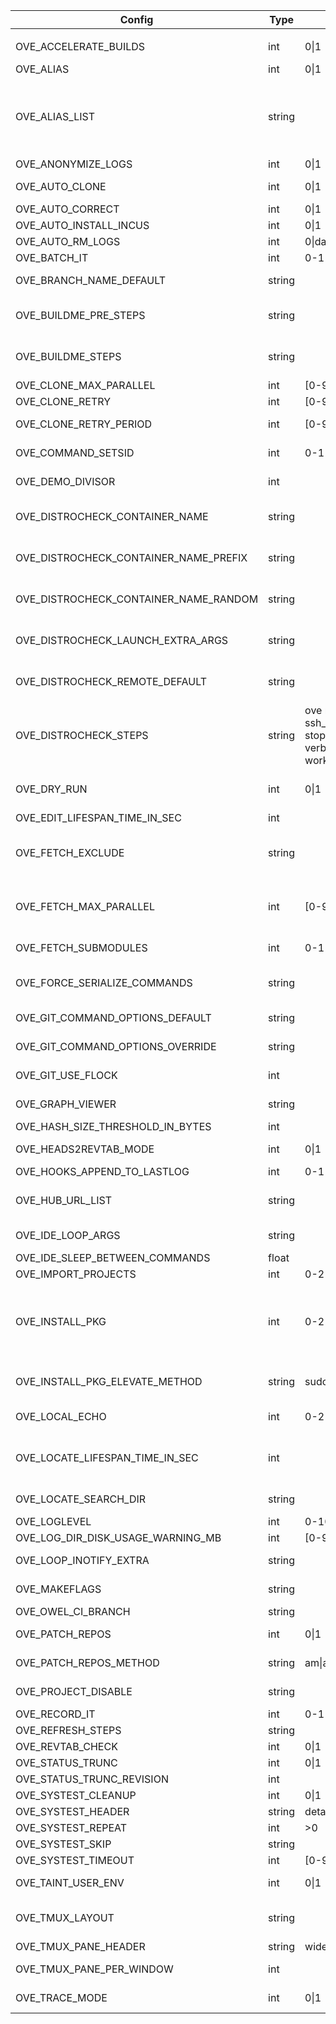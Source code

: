 | Config                                  | Type      | Allowed                                                     | Affect                                                 | Description                                                                            | Default value
|-|-|-|-|-|-|
|                                         |           |
| OVE_ACCELERATE_BUILDS                   | int      | 0\|1                                                         | all-build-commands                                    | prefix build acceleration tools (ccache/icecream) to PATH                              | 0                                                                                                                                                                       |
| OVE_ALIAS                               | int      | 0\|1                                                         |                                                       | enable/disable aliases defined in OVE_ALIAS_LIST                                       | 0                                                                                                                                                                       |
| OVE_ALIAS_LIST                          | string   |                                                              |                                                       | semi-colon separated list of shell aliases                                             | a=ove-ahead;b=ove-behind;d=ove-diff;f=ove-fetch;ff=ove-fetch-fetched;h=ove-list-aliases;n=ove-news;s=ove-status;sa=ove-show-ahead;sb=ove-show-behind;sn=ove-show-news   |
| OVE_ANONYMIZE_LOGS                      | int      | 0\|1                                                         | all                                                   | try to anonymize logs by removing user specific info                                   | 0                                                                                                                                                                       |
| OVE_AUTO_CLONE                          | int      | 0\|1                                                         | all-build-commands                                    | automatically clone repos                                                              | 0                                                                                                                                                                       |
| OVE_AUTO_CORRECT                        | int      | 0\|1                                                         | all                                                   | automatically correct commands                                                         | 0                                                                                                                                                                       |
| OVE_AUTO_INSTALL_INCUS                  | int      | 0\|1                                                         | all                                                   | automatically install incus on this host                                               | 0                                                                                                                                                                       |
| OVE_AUTO_RM_LOGS                        | int      | 0\|days                                                      | all                                                   | automatically remove OVE logs                                                          | 0                                                                                                                                                                       |
| OVE_BATCH_IT                            | int      | 0-1                                                          | all                                                   | run commands using ts/tsp batch system                                                 | 0                                                                                                                                                                       |
| OVE_BRANCH_NAME_DEFAULT                 | string   |                                                              | add-repo unittest                                     | default branch name                                                                    | main                                                                                                                                                                    |
| OVE_BUILDME_PRE_STEPS                   | string   |                                                              | buildme buildme-parallel                              | project step(s) to run without build order considerations                              | bootstrap                                                                                                                                                               |
| OVE_BUILDME_STEPS                       | string   |                                                              | buildme buildme-parallel                              | project step(s) to run                                                                 | configure build install                                                                                                                                                 |
| OVE_CLONE_MAX_PARALLEL                  | int      | [0-9]+                                                       | fetch                                                 | max number of 'git clone' to run in parallel                                           | 0                                                                                                                                                                       |
| OVE_CLONE_RETRY                         | int      | [0-9]+                                                       | fetch                                                 | number of retry attempts for 'git clone'                                               | 1                                                                                                                                                                       |
| OVE_CLONE_RETRY_PERIOD                  | int      | [0-9]+                                                       | fetch                                                 | sleep period between every clone attempt, 0 = no sleep, <0 randomize sleep             | 1                                                                                                                                                                       |
| OVE_COMMAND_SETSID                      | int      | 0-1                                                          | all                                                   | run non-terminal commands in a separate session (SID)                                  | 0                                                                                                                                                                       |
| OVE_DEMO_DIVISOR                        | int      |                                                              | demo                                                  | divisor sent to 'lastlog-replay' and later to 'scriptreplay'                           | 20                                                                                                                                                                      |
| OVE_DISTROCHECK_CONTAINER_NAME          | string   |                                                              | distrocheck distrocheck-parallel                      | set container name                                                                     |                                                                                                                                                                         |
| OVE_DISTROCHECK_CONTAINER_NAME_PREFIX   | string   |                                                              | distrocheck distrocheck-parallel                      | set container name prefix                                                              |                                                                                                                                                                         |
| OVE_DISTROCHECK_CONTAINER_NAME_RANDOM   | string   |                                                              | distrocheck distrocheck-parallel                      | set a somewhat random container name                                                   |                                                                                                                                                                         |
| OVE_DISTROCHECK_LAUNCH_EXTRA_ARGS       | string   |                                                              | distrocheck distrocheck-parallel                      | extra args sent to container framework on launch                                       |                                                                                                                                                                         |
| OVE_DISTROCHECK_REMOTE_DEFAULT          | string   |                                                              | distrocheck distrocheck-parallel                      | default remote name for upstream images                                                | images                                                                                                                                                                  |
| OVE_DISTROCHECK_STEPS                   | string   | ove running ssh ssh_config stopped user verbose worktree X   | distrocheck distrocheck-parallel                      | list of steps to perform for distrocheck                                               |                                                                                                                                                                         |
| OVE_DRY_RUN                             | int      | 0\|1                                                         | all-build-commands systest                            | dry-run                                                                                | 0                                                                                                                                                                       |
| OVE_EDIT_LIFESPAN_TIME_IN_SEC           | int      |                                                              | emacs vi                                              | cache ls-files and ls-modified-files                                                   | 30                                                                                                                                                                      |
| OVE_FETCH_EXCLUDE                       | string   |                                                              | fetch fetch-fetched fetch-remains                     | semi-colon separated list of repos to exclude                                          |                                                                                                                                                                         |
| OVE_FETCH_MAX_PARALLEL                  | int      | [0-9]+                                                       | fetch fetch-fetched fetch-remains                     | max number of 'git fetch' to run in parallel                                           | 0                                                                                                                                                                       |
| OVE_FETCH_SUBMODULES                    | int      | 0-1                                                          | add-repo fetch                                        | automatically run 'ove import-submodules' on inital clone                              | 1                                                                                                                                                                       |
| OVE_FORCE_SERIALIZE_COMMANDS            | string   |                                                              | all-parallel-build-commands                           | force OVE to serialize one or more project steps                                       |                                                                                                                                                                         |
| OVE_GIT_COMMAND_OPTIONS_DEFAULT         | string   |                                                              | all commands                                          | semi-colon separated list of git command options (defaults)                            | run list-git-command-options                                                                                                                                            |
| OVE_GIT_COMMAND_OPTIONS_OVERRIDE        | string   |                                                              | all commands                                          | semi-colon separated list of git command options (overrides)                           |                                                                                                                                                                         |
| OVE_GIT_USE_FLOCK                       | int      |                                                              | all commands                                          | use flock to serialize multiple git commands within one repository                     | 1                                                                                                                                                                       |
| OVE_GRAPH_VIEWER                        | string   |                                                              | loglevel digraph                                      | semi-colon separated list of extension-colon-viewer pairs                              |                                                                                                                                                                         |
| OVE_HASH_SIZE_THRESHOLD_IN_BYTES        | int      |                                                              | all                                                   | do not run md5sum on large files                                                       | 104857600                                                                                                                                                               |
| OVE_HEADS2REVTAB_MODE                   | int      | 0\|1                                                         | heads2revtab                                          | include detached repos (=0), exclude detached repos (=1)                               | 0                                                                                                                                                                       |
| OVE_HOOKS_APPEND_TO_LASTLOG             | int      | 0-1                                                          | all                                                   | append output from hooks to lastlog                                                    | 1                                                                                                                                                                       |
| OVE_HUB_URL_LIST                        | string   |                                                              | list-hub refresh-hub setup                            | semi-colon separated list of hub URLs                                                  |                                                                                                                                                                         |
| OVE_IDE_LOOP_ARGS                       | string   |                                                              | ide                                                   | semi-colon separated list of arguments to 'ove-loop' to launch                         | 3600 0 0 fetch;60 1 0 ahead;3600 0 0 news                                                                                                                               |
| OVE_IDE_SLEEP_BETWEEN_COMMANDS          | float    |                                                              | ide                                                   | sleep between each command                                                             | 0.5                                                                                                                                                                     |
| OVE_IMPORT_PROJECTS                     | int      | 0-2                                                          | add-repo                                              | skip (=0), import (=1) or prompt user (=2)                                             | 2                                                                                                                                                                       |
| OVE_INSTALL_PKG                         | int      | 0-2                                                          | buildme buildme-parallel install-pkg install-pkg-os   | skip (=0), install (=1) or prompt user (=2) packages                                   | 2                                                                                                                                                                       |
| OVE_INSTALL_PKG_ELEVATE_METHOD          | string   | sudo\|su                                                     | install-pkg install-pkg-os                            | elevating method to use when installing packages                                       | sudo                                                                                                                                                                    |
| OVE_LOCAL_ECHO                          | int      | 0-2                                                          | all                                                   | print command-to-be-executed on stderr, no echo (=0), echo (=1) or colored echo (=2)   | 0                                                                                                                                                                       |
| OVE_LOCATE_LIFESPAN_TIME_IN_SEC         | int      |                                                              | cd forowel locate locate-all refresh                  | local OVE workspace cache lifespan                                                     | 86400                                                                                                                                                                   |
| OVE_LOCATE_SEARCH_DIR                   | string   |                                                              | locate                                                | where to search for OVE workspaces (only if 'locate' is unavailable)                   | ${HOME}                                                                                                                                                                 |
| OVE_LOGLEVEL                            | int      | 0-10                                                         | all loglevel                                          | set a specific log level                                                               | 1                                                                                                                                                                       |
| OVE_LOG_DIR_DISK_USAGE_WARNING_MB       | int      | [0-9]+                                                       | all                                                   | threshold when logs take too much space                                                | 100                                                                                                                                                                     |
| OVE_LOOP_INOTIFY_EXTRA                  | string   |                                                              | loop                                                  | semi-colon separated list of additional files/directories to watch using inotify       |                                                                                                                                                                         |
| OVE_MAKEFLAGS                           | string   |                                                              | all-build-commands                                    | passed on to 'make' based build systems through MAKEFLAGS                              | -j${getconf _NPROCESSORS_ONLN}                                                                                                                                          |
| OVE_OWEL_CI_BRANCH                      | string   |                                                              | log                                                   | branch to use for 'ove log'                                                            | origin/${OVE_BRANCH_NAME_DEFAULT}                                                                                                                                       |
| OVE_PATCH_REPOS                         | int      | 0\|1                                                         | patch-repo pull source                                | if set, use OVE_PATCH_REPOS_METHOD to apply patches                                    | 1                                                                                                                                                                       |
| OVE_PATCH_REPOS_METHOD                  | string   | am\|apply\|auto                                              | patch-repo pull source                                | patch method                                                                           | apply                                                                                                                                                                   |
| OVE_PROJECT_DISABLE                     | string   |                                                              | all-build-commands                                    | disable specified projects (regex)                                                     |                                                                                                                                                                         |
| OVE_RECORD_IT                           | int      | 0-1                                                          | all                                                   | screen record commands                                                                 | 0                                                                                                                                                                       |
| OVE_REFRESH_STEPS                       | string   |                                                              | refresh                                               | steps to perform for refresh                                                           | interactive                                                                                                                                                             |
| OVE_REVTAB_CHECK                        | int      | 0\|1                                                         | all                                                   | keep repos in-sync with 'revtab'                                                       | 1                                                                                                                                                                       |
| OVE_STATUS_TRUNC                        | int      | 0\|1                                                         | status                                                | truncate output to fit terminal                                                        | 1                                                                                                                                                                       |
| OVE_STATUS_TRUNC_REVISION               | int      |                                                              | status                                                | truncate (>0) revision column, no truncation (=0)                                      | 0                                                                                                                                                                       |
| OVE_SYSTEST_CLEANUP                     | int      | 0\|1                                                         | systest                                               | cleanup child procs after each systest                                                 | 0                                                                                                                                                                       |
| OVE_SYSTEST_HEADER                      | string   | detailed\|short\|off                                         | systest                                               | systest text detail level                                                              | short                                                                                                                                                                   |
| OVE_SYSTEST_REPEAT                      | int      | >0                                                           | systest                                               | repeat tests                                                                           | 1                                                                                                                                                                       |
| OVE_SYSTEST_SKIP                        | string   |                                                              | systest                                               | skip every nth test or specific tests                                                  | 1                                                                                                                                                                       |
| OVE_SYSTEST_TIMEOUT                     | int      | [0-9]+                                                       | systest                                               | force systest timeout                                                                  | 0                                                                                                                                                                       |
| OVE_TAINT_USER_ENV                      | int      | 0\|1                                                         | user's env                                            | taint user's PATH/LD_LIBRARY_PATH/PKG_CONFIG/MAKEFLAGS                                 | 1                                                                                                                                                                       |
| OVE_TMUX_LAYOUT                         | string   |                                                              | less-lastlog loop run tail-lastlog                    | tmux layout to use when launching new panes                                            | tiled                                                                                                                                                                   |
| OVE_TMUX_PANE_HEADER                    | string   | wide\|short\|off                                             | fzf loop run                                          | header style for tmux panes                                                            | short                                                                                                                                                                   |
| OVE_TMUX_PANE_PER_WINDOW                | int      |                                                              | run run-parallel                                      | max number of tmux panes within one tmux window, no limit (=0)                         | 0                                                                                                                                                                       |
| OVE_TRACE_MODE                          | int      | 0\|1                                                         | all loglevel                                          | what to include in the trace, skip OVE internals (=0), include OVE internals (=1)      | 0                                                                                                                                                                       |
